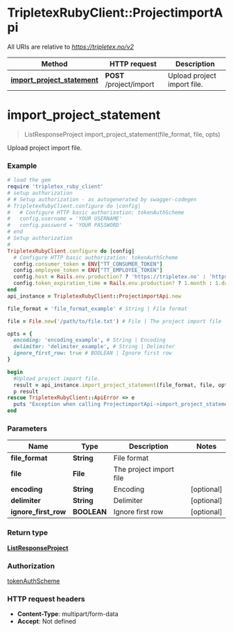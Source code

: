 # TripletexRubyClient::ProjectimportApi

All URIs are relative to *https://tripletex.no/v2*

Method | HTTP request | Description
------------- | ------------- | -------------
[**import_project_statement**](ProjectimportApi.md#import_project_statement) | **POST** /project/import | Upload project import file.


# **import_project_statement**
> ListResponseProject import_project_statement(file_format, file, opts)

Upload project import file.



### Example
```ruby
# load the gem
require 'tripletex_ruby_client'
# setup authorization
# # Setup authorization - as autogenerated by swagger-codegen
# TripletexRubyClient.configure do |config|
#   # Configure HTTP basic authorization: tokenAuthScheme
#   config.username = 'YOUR USERNAME'
#   config.password = 'YOUR PASSWORD'
# end
# Setup authorization
# 
TripletexRubyClient.configure do |config|
  # Configure HTTP basic authorization: tokenAuthScheme
  config.consumer_token = ENV["TT_CONSUMER_TOKEN"]
  config.employee_token = ENV["TT_EMPLOYEE_TOKEN"]
  config.host = Rails.env.production? ? 'https://tripletex.no' : 'https://api.tripletex.io'
  config.token_expiration_time = Rails.env.production? ? 1.month : 1.day
end
api_instance = TripletexRubyClient::ProjectimportApi.new

file_format = 'file_format_example' # String | File format

file = File.new('/path/to/file.txt') # File | The project import file

opts = { 
  encoding: 'encoding_example', # String | Encoding
  delimiter: 'delimiter_example', # String | Delimiter
  ignore_first_row: true # BOOLEAN | Ignore first row
}

begin
  #Upload project import file.
  result = api_instance.import_project_statement(file_format, file, opts)
  p result
rescue TripletexRubyClient::ApiError => e
  puts "Exception when calling ProjectimportApi->import_project_statement: #{e}"
end
```

### Parameters

Name | Type | Description  | Notes
------------- | ------------- | ------------- | -------------
 **file_format** | **String**| File format | 
 **file** | **File**| The project import file | 
 **encoding** | **String**| Encoding | [optional] 
 **delimiter** | **String**| Delimiter | [optional] 
 **ignore_first_row** | **BOOLEAN**| Ignore first row | [optional] 

### Return type

[**ListResponseProject**](ListResponseProject.md)

### Authorization

[tokenAuthScheme](../README.md#tokenAuthScheme)

### HTTP request headers

 - **Content-Type**: multipart/form-data
 - **Accept**: Not defined



